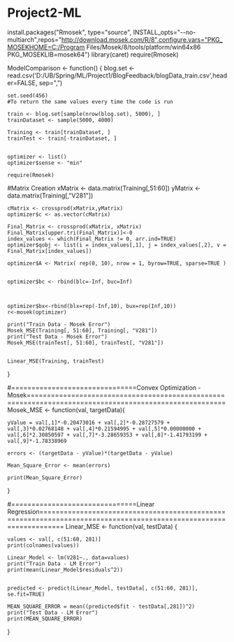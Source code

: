 # Project2-ML
install.packages("Rmosek", type="source", INSTALL_opts="--no-multiarch",repos="http://download.mosek.com/R/8",configure.vars="PKG_MOSEKHOME=C:/Program Files/Mosek/8/tools/platform/win64x86 PKG_MOSEKLIB=mosek64")
library(caret)
require(Rmosek)


ModelComparison <- function()
{
	blog.set <- read.csv('D:/UB/Spring/ML/Project1/BlogFeedback/blogData_train.csv',header=FALSE,    sep=",")

	set.seed(456)
	#To return the same values every time the code is run

	train <- blog.set[sample(nrow(blog.set), 5000), ]
	trainDataset <- sample(5000, 4000)
	
	Training <- train[trainDataset, ]
	trainTest <- train[-trainDataset, ]
	
		
	optimizer <- list()
	optimizer$sense <- "min"
		
	require(Rmosek)

#Matrix Creation
	xMatrix <- data.matrix(Training[,51:60])
	yMatrix <- data.matrix(Training[,"V281"])
		
	cMatrix <- crossprod(xMatrix,yMatrix)
	optimizer$c <- as.vector(cMatrix)
	
	Final_Matrix <- crossprod(xMatrix, xMatrix)
	Final_Matrix[upper.tri(Final_Matrix)]<-0
	index_values <- which(Final_Matrix != 0, arr.ind=TRUE)
	optimizer$qobj <- list(i = index_values[,1], j = index_values[,2], v = Final_Matrix[index_values])
	
	optimizer$A <- Matrix( rep(0, 10), nrow = 1, byrow=TRUE, sparse=TRUE )

	
	optimizer$bc <- rbind(blc=-Inf, buc=Inf)
	
	
	
	optimizer$bx<-rbind(blx=rep(-Inf,10), bux=rep(Inf,10))
	r<-mosek(optimizer)
	
	print("Train Data - Mosek Error")
	Mosek_MSE(Training[, 51:60], Training[, "V281"])
	print("Test Data - Mosek Error")
	Mosek_MSE(trainTest[, 51:60], trainTest[, "V281"])
	
	
	Linear_MSE(Training, trainTest)

}


#===============================Convex Optimization - Mosek=======================================================================================================
Mosek_MSE <- function(val, targetData){

	yValue = val[,1]*-0.20473016 + val[,2]*-0.28727579 + val[,3]*0.02768148 + val[,4]*0.21594995 + val[,5]*0.00000000 + val[,6]*2.30850597 + val[,7]*-3.28659353 + val[,8]*-1.41793199 + val[,9]*-1.78338969
		
	errors <- (targetData - yValue)*(targetData - yValue)
		
	Mean_Square_Error <- mean(errors)

	print(Mean_Square_Error)
}

#===============================Linear Regression==================================================================================================================
Linear_MSE <- function(val, testData) {

	values <- val[, c(51:60, 281)]
	print(colnames(values))
	
	Linear_Model <- lm(V281~., data=values)
	print("Train Data - LM Error")
	print(mean(Linear_Model$residuals^2))
	
	
	predicted <- predict(Linear_Model, testData[, c(51:60, 281)], se.fit=TRUE)
		
	MEAN_SQUARE_ERROR = mean((predicted$fit - testData[,281])^2)
	print("Test Data - LM Error")
	print(MEAN_SQUARE_ERROR)
}
